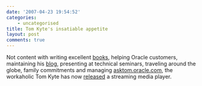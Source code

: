 ```yaml
---
date: '2007-04-23 19:54:52'
categories:
    - uncategorised
title: Tom Kyte's insatiable appetite
layout: post
comments: true
---
```

Not content with writing excellent
[books](http://www.amazon.co.uk/Expert-Oracle-Database-Architecture-Programming/dp/1590595300/ref=pd_bbs_sr_1/202-2514637-8721431?ie=UTF8&s=books&qid=1177335558&sr=8-1),
helping Oracle customers, maintaining his
[blog](http://tkyte.blogspot.com/), presenting at technical seminars,
traveling around the globe, family commitments and managing
[asktom.oracle.com](http://asktom.oracle.com), the workaholic Tom Kyte
has now
[released](http://www.techcrunch.com/2007/04/23/kyte-launches-more-rich-media-streaming-presence/)
a streaming media player.
